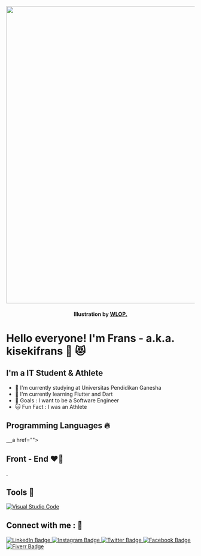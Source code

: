 <div id="header" align="center">
  <img src="https://media.giphy.com/media/o9GAQwqLpGtoETkcuq/giphy.gif" width="792"/>
</div>
<h4 align="center"> Illustration by <a href="https://www.artstation.com/artwork/v20zzE"> WLOP.</a></h4>




# Hello everyone! I'm Frans - a.k.a. kisekifrans 👋 :heart_eyes_cat:


## I'm a IT Student & Athlete

- :rabbit: I'm currently studying at Universitas Pendidikan Ganesha 
- :pig_nose: I'm currently learning Flutter and Dart 
- :octopus: Goals : I want to be a Software Engineer
- :cat: Fun Fact : I was an Athlete 

## Programming Languages :fire:
<div id="badgess">
<a href="">
    <img src="https://img.shields.io/badge/Dart-0175C2?style=for-the-badge&logo=dart&logoColor=white" alt=""/> 
  </a>
 <a href="">
    <img src="https://img.shields.io/badge/Java-ED8B00?style=for-the-badge&logo=java&logoColor=white" alt=""/>
  </a>
  <a href="">
    <img src="https://img.shields.io/badge/JavaScript-323330?style=for-the-badge&logo=javascript&logoColor=F7DF1E" alt=""/>
  </a>
  <a href="">
    <img src="https://img.shields.io/badge/PHP-777BB4?style=for-the-badge&logo=php&logoColor=white" alt=""/>
  </a>
  a href="">
    <img src="" alt=""/>
  </a>
 </div>
 
 ## Front - End :heart_on_fire:
 
<div id="badgesss">
  <a href="">
    <img src="https://img.shields.io/badge/Flutter-02569B?style=for-the-badge&logo=flutter&logoColor=white" alt=""/>
  </a>
  <a href="">
    <img src="https://img.shields.io/badge/Vue.js-35495E?style=for-the-badge&logo=vuedotjs&logoColor=4FC08D" alt=""/>
  </a>
 </div>
 
 ## Tools :koala: 
 
[![Visual Studio Code](https://img.shields.io/badge/-Visual%20Studio%20Code-05122A?style=flat&logo=visual-studio-code&logoColor=21AAF2)](https://code.visualstudio.com)

## Connect with me : :ocean:

<div id="badges">
  <a href="https://www.linkedin.com/in/agisnafransisco/">
    <img src="https://img.shields.io/badge/LinkedIn-blue?style=for-the-badge&logo=linkedin&logoColor=white" alt="LinkedIn Badge"/>
  </a>
  <a href="https://www.instagram.com/agisnafransisco">
    <img src="https://img.shields.io/badge/Instagram-E4405F?style=for-the-badge&logo=instagram&logoColor=white" alt="Instagram Badge"/>
  </a>
  <a href="https://www.twitter.com/agisnafransisco">
    <img src="https://img.shields.io/badge/Twitter-blue?style=for-the-badge&logo=twitter&logoColor=white" alt="Twitter Badge"/>
  </a>
  <a href="https://www.facebook.com/kisekifrans/">
    <img src="https://img.shields.io/badge/Facebook-1877F2?style=for-the-badge&logo=facebook&logoColor=white" alt="Facebook Badge"/>
  </a>
  <a href="https://www.fiverr.com/putuagisna">
    <img src="https://img.shields.io/badge/fiverr-1DBF73?style=for-the-badge&logo=fiverr&logoColor=white" alt="Fiverr Badge"/>
  </a>
</div>
 

